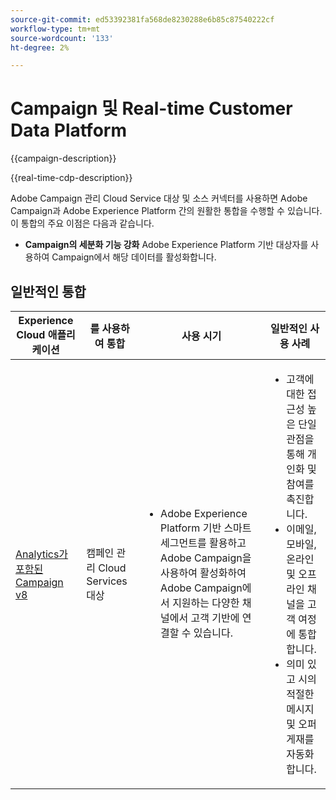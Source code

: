 ```yaml
---
source-git-commit: ed53392381fa568de8230288e6b85c87540222cf
workflow-type: tm+mt
source-wordcount: '133'
ht-degree: 2%

---
```



# Campaign 및 Real-time Customer Data Platform

{{campaign-description}}

{{real-time-cdp-description}}

Adobe Campaign 관리 Cloud Service 대상 및 소스 커넥터를 사용하면 Adobe Campaign과 Adobe Experience Platform 간의 원활한 통합을 수행할 수 있습니다. 이 통합의 주요 이점은 다음과 같습니다.

+ **Campaign의 세분화 기능 강화** Adobe Experience Platform 기반 대상자를 사용하여 Campaign에서 해당 데이터를 활성화합니다.

## 일반적인 통합

<table>
    <thead>
        <tr>
            <th>Experience Cloud 애플리케이션</th>
            <th>를 사용하여 통합</th>
            <th>사용 시기</th>
            <th>일반적인 사용 사례</th>
        </tr>
    </thead>
    <tbody>
        <tr>
            <td><a href="../../integrations/tutorials/campaign-real-time-cdp/campaign-v8-real-time-cdp.md" target="_blank" rel="noreferrer">Analytics가 포함된 Campaign v8</a></td>
            <td>캠페인 관리 Cloud Services 대상</td>
            <td>
                <ul>
                    <li>Adobe Experience Platform 기반 스마트 세그먼트를 활용하고 Adobe Campaign을 사용하여 활성화하여 Adobe Campaign에서 지원하는 다양한 채널에서 고객 기반에 연결할 수 있습니다.</li>
                </ul>
            </td>
            <td>
              <ul>
                <li>고객에 대한 접근성 높은 단일 관점을 통해 개인화 및 참여를 촉진합니다.</li>
                <li>이메일, 모바일, 온라인 및 오프라인 채널을 고객 여정에 통합합니다.</li>
                <li>의미 있고 시의적절한 메시지 및 오퍼 게재를 자동화합니다.</li>
               <ul>
            </td>
        </tr>              
    </tbody>          
</table>
